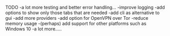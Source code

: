 TODO
-a lot more testing and better error handling...
-improve logging
-add options to show only those tabs that are needed
-add cli as alternative to gui
-add more providers
-add option for OpenVPN over Tor
-reduce memory usage
-(perhaps) add support for other platforms such as Windows 10
-a lot more.....
